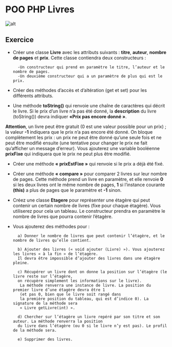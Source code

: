 # POO PHP Livres

![alt](https://ploum.net/images/livres.jpg)

## Exercice 
* Créer une classe **Livre** avec les attributs suivants : **titre**, **auteur**, **nombre de pages** et **prix**. 
Cette classe contiendra deux constructeurs : 

        -Un constructeur qui prend en paramètre le titre, l’auteur et le nombre de pages. 
        -Un deuxième constructeur qui a un paramètre de plus qui est le prix. 

* Créer des méthodes d’accès et d’altération (get et set) pour les différents attributs. 

* Une méthode **toString()** qui renvoie une chaîne de caractères qui décrit le livre. Si le prix d’un livre n’a pas été donné, 
la **description** du livre (toString()) devra indiquer **«Prix pas encore donné »**.

**Attention**, un livre peut être gratuit (0 est une valeur possible pour un prix) ; la valeur **-1** indiquera que le prix n’a pas encore été donné. 
On bloque complètement les prix : un prix ne peut être donné qu’une seule fois et ne peut être modifié ensuite (une tentative pour changer 
le prix ne fait qu’afficher un message d’erreur).
 Vous ajouterez une variable booléenne **prixFixe** qui indiquera que le prix ne peut plus être modifié.  

* Créer  une méthode **« prixEstFixe »** qui renvoie si le prix a déjà été fixé. 

* Créer une méthode **« compare »** pour comparer 2 livres sur leur nombre de pages. Cette méthode prend un livre en paramètre, 
et elle renvoie **0** si les deux livres ont le même nombre de pages, **1** si l’instance courante **(this)** a plus de pages que le paramètre et **-1** sinon. 

* Créez une classe **Etagere** pour représenter une étagère qui peut contenir un certain nombre de livres (fixe pour chaque étagère). 
Vous utiliserez pour cela un tableau. Le constructeur prendra en paramètre le nombre de livres que pourra contenir l’étagère. 
      
* Vous ajouterez des méthodes pour : 

        a) Donner le nombre de livres que peut contenir l’étagère, et le nombre de livres qu’elle contient. 
        
        b) Ajouter des livres (« void ajouter (Livre) »). Vous ajouterez les livres « à la fin » de l’étagère. 
        Il devra être impossible d’ajouter des livres dans une étagère pleine. 
        
        c) Récupérer un livre dont on donne la position sur l’étagère (le livre reste sur l’étagère, 
        on récupère simplement les informations sur le livre).
         La méthode renverra une instance de livre. La position du premier livre d’une étagère devra être 1 
         (et pas 0, bien que le livre soit rangé dans 
         la première position du tableau, qui est d’indice 0). La signature de la méthode sera 
         « Livre getLivre(int) ». 
         
        d) Chercher sur l’étagère un livre repéré par son titre et son auteur. La méthode renverra la position 
        du livre dans l’étagère (ou 0 si le livre n’y est pas). Le profil de la méthode sera. 
        
        e) Supprimer des livres.      

